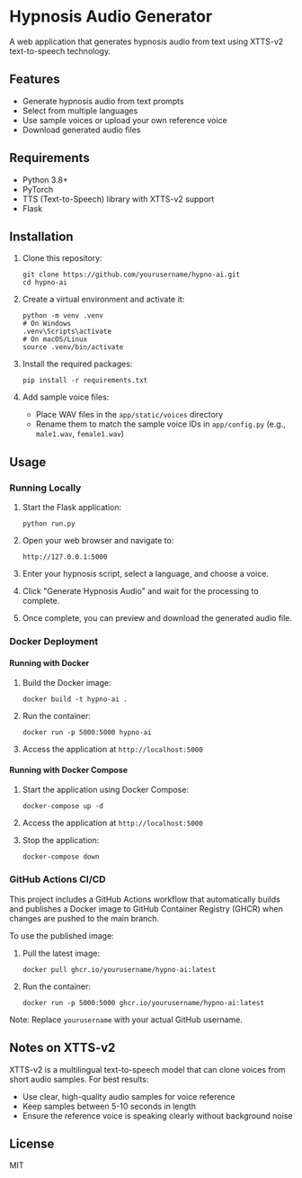 # Hypnosis Audio Generator

A web application that generates hypnosis audio from text using XTTS-v2 text-to-speech technology.

## Features

- Generate hypnosis audio from text prompts
- Select from multiple languages
- Use sample voices or upload your own reference voice
- Download generated audio files

## Requirements

- Python 3.8+
- PyTorch
- TTS (Text-to-Speech) library with XTTS-v2 support
- Flask

## Installation

1. Clone this repository:
   ```
   git clone https://github.com/yourusername/hypno-ai.git
   cd hypno-ai
   ```

2. Create a virtual environment and activate it:
   ```
   python -m venv .venv
   # On Windows
   .venv\Scripts\activate
   # On macOS/Linux
   source .venv/bin/activate
   ```

3. Install the required packages:
   ```
   pip install -r requirements.txt
   ```

4. Add sample voice files:
   - Place WAV files in the `app/static/voices` directory
   - Rename them to match the sample voice IDs in `app/config.py` (e.g., `male1.wav`, `female1.wav`)

## Usage

### Running Locally

1. Start the Flask application:
   ```
   python run.py
   ```

2. Open your web browser and navigate to:
   ```
   http://127.0.0.1:5000
   ```

3. Enter your hypnosis script, select a language, and choose a voice.

4. Click "Generate Hypnosis Audio" and wait for the processing to complete.

5. Once complete, you can preview and download the generated audio file.

### Docker Deployment

#### Running with Docker

1. Build the Docker image:
   ```
   docker build -t hypno-ai .
   ```

2. Run the container:
   ```
   docker run -p 5000:5000 hypno-ai
   ```

3. Access the application at `http://localhost:5000`

#### Running with Docker Compose

1. Start the application using Docker Compose:
   ```
   docker-compose up -d
   ```

2. Access the application at `http://localhost:5000`

3. Stop the application:
   ```
   docker-compose down
   ```

### GitHub Actions CI/CD

This project includes a GitHub Actions workflow that automatically builds and publishes a Docker image to GitHub Container Registry (GHCR) when changes are pushed to the main branch.

To use the published image:

1. Pull the latest image:
   ```
   docker pull ghcr.io/yourusername/hypno-ai:latest
   ```

2. Run the container:
   ```
   docker run -p 5000:5000 ghcr.io/yourusername/hypno-ai:latest
   ```

Note: Replace `yourusername` with your actual GitHub username.

## Notes on XTTS-v2

XTTS-v2 is a multilingual text-to-speech model that can clone voices from short audio samples. For best results:

- Use clear, high-quality audio samples for voice reference
- Keep samples between 5-10 seconds in length
- Ensure the reference voice is speaking clearly without background noise

## License

MIT
